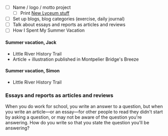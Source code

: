 * [ ] Name / logo / motto project
  * [ ] Print [New Lyceum stuff](https://newlyceum.github.io/#newlyceum)
* [ ] Set up blogs, blog categories (exercise, daily journal)
* [ ] Talk about essays and reports as articles and reviews
* [ ] How I Spent My Summer Vacation

#### Summer vacation, Jack

* Little River History Trail
* Article + illustration published in Montpelier Bridge's Breeze

#### Summer vacation, Simon

* Little River History Trail

### Essays and reports as articles and reviews

When you do work for school, you write an answer to a question, but when you write an article—or an essay—for other people to read they didn't start by asking a question, or may not be aware of the question you're answering. How do you write so that you state the question you'll be answering?
